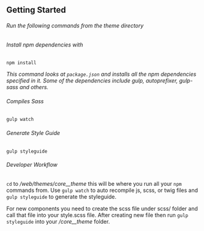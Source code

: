 ## Getting Started

###### Run the following commands from the theme directory

###### Install npm dependencies with
`npm install`

_This command looks at `package.json` and installs all the npm dependencies specified in it.  Some of the dependencies include gulp, autoprefixer, gulp-sass and others._


###### Compiles Sass
`gulp watch`

###### Generate Style Guide
`gulp styleguide`


###### Developer Workflow
`cd` to _/web/themes/core__theme_ this will be where you run all your `npm` commands from. Use `gulp watch` to auto recompile js, scss, or twig files and `gulp styleguide` to generate the styleguide.

For new components you need to create the scss file under scss/ folder and call that file into your style.scss file. After creating new file then run `gulp styleguide` into your _/core__theme_ folder.
